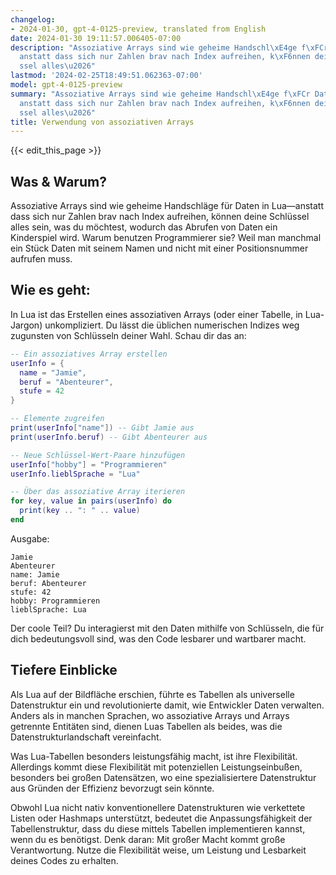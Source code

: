 ```yaml
---
changelog:
- 2024-01-30, gpt-4-0125-preview, translated from English
date: 2024-01-30 19:11:57.006405-07:00
description: "Assoziative Arrays sind wie geheime Handschl\xE4ge f\xFCr Daten in Lua\u2014\
  anstatt dass sich nur Zahlen brav nach Index aufreihen, k\xF6nnen deine Schl\xFC\
  ssel alles\u2026"
lastmod: '2024-02-25T18:49:51.062363-07:00'
model: gpt-4-0125-preview
summary: "Assoziative Arrays sind wie geheime Handschl\xE4ge f\xFCr Daten in Lua\u2014\
  anstatt dass sich nur Zahlen brav nach Index aufreihen, k\xF6nnen deine Schl\xFC\
  ssel alles\u2026"
title: Verwendung von assoziativen Arrays
---
```


{{< edit_this_page >}}

## Was & Warum?

Assoziative Arrays sind wie geheime Handschläge für Daten in Lua—anstatt dass sich nur Zahlen brav nach Index aufreihen, können deine Schlüssel alles sein, was du möchtest, wodurch das Abrufen von Daten ein Kinderspiel wird. Warum benutzen Programmierer sie? Weil man manchmal ein Stück Daten mit seinem Namen und nicht mit einer Positionsnummer aufrufen muss.

## Wie es geht:

In Lua ist das Erstellen eines assoziativen Arrays (oder einer Tabelle, in Lua-Jargon) unkompliziert. Du lässt die üblichen numerischen Indizes weg zugunsten von Schlüsseln deiner Wahl. Schau dir das an:

```Lua
-- Ein assoziatives Array erstellen
userInfo = {
  name = "Jamie",
  beruf = "Abenteurer",
  stufe = 42
}

-- Elemente zugreifen
print(userInfo["name"]) -- Gibt Jamie aus
print(userInfo.beruf) -- Gibt Abenteurer aus

-- Neue Schlüssel-Wert-Paare hinzufügen
userInfo["hobby"] = "Programmieren"
userInfo.lieblSprache = "Lua"

-- Über das assoziative Array iterieren
for key, value in pairs(userInfo) do
  print(key .. ": " .. value)
end
```

Ausgabe:
```
Jamie
Abenteurer
name: Jamie
beruf: Abenteurer
stufe: 42
hobby: Programmieren
lieblSprache: Lua
```

Der coole Teil? Du interagierst mit den Daten mithilfe von Schlüsseln, die für dich bedeutungsvoll sind, was den Code lesbarer und wartbarer macht.

## Tiefere Einblicke

Als Lua auf der Bildfläche erschien, führte es Tabellen als universelle Datenstruktur ein und revolutionierte damit, wie Entwickler Daten verwalten. Anders als in manchen Sprachen, wo assoziative Arrays und Arrays getrennte Entitäten sind, dienen Luas Tabellen als beides, was die Datenstrukturlandschaft vereinfacht.

Was Lua-Tabellen besonders leistungsfähig macht, ist ihre Flexibilität. Allerdings kommt diese Flexibilität mit potenziellen Leistungseinbußen, besonders bei großen Datensätzen, wo eine spezialisiertere Datenstruktur aus Gründen der Effizienz bevorzugt sein könnte.

Obwohl Lua nicht nativ konventionellere Datenstrukturen wie verkettete Listen oder Hashmaps unterstützt, bedeutet die Anpassungsfähigkeit der Tabellenstruktur, dass du diese mittels Tabellen implementieren kannst, wenn du es benötigst. Denk daran: Mit großer Macht kommt große Verantwortung. Nutze die Flexibilität weise, um Leistung und Lesbarkeit deines Codes zu erhalten.
